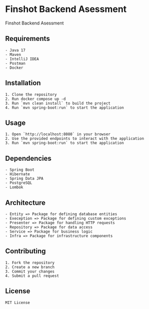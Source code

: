 # Finshot Backend Asessment
Finshot Backend Asessment

## Requirements
```
- Java 17
- Maven
- IntelliJ IDEA
- Postman
- Docker
```

## Installation
```
1. Clone the repository
2. Run docker compose up -d
3. Run `mvn clean install` to build the project
4. Run `mvn spring-boot:run` to start the application
```

## Usage
```
1. Open `http://localhost:8080` in your browser
2. Use the provided endpoints to interact with the application
3. Run `mvn spring-boot:run` to start the application
```

## Dependencies
```
- Spring Boot
- Hibernate
- Spring Data JPA
- PostgreSQL
- Lombok
```

## Architecture
```
- Entity => Package for defining database entities
- Exeception => Package for defining custom exceptions
- Presenter => Package for handling HTTP requests
- Repository => Package for data access
- Service => Package for business logic
- Infra => Package for infrastructure components
```

## Contributing
```
1. Fork the repository
2. Create a new branch
3. Commit your changes
4. Submit a pull request
```

## License
```
MIT License
```